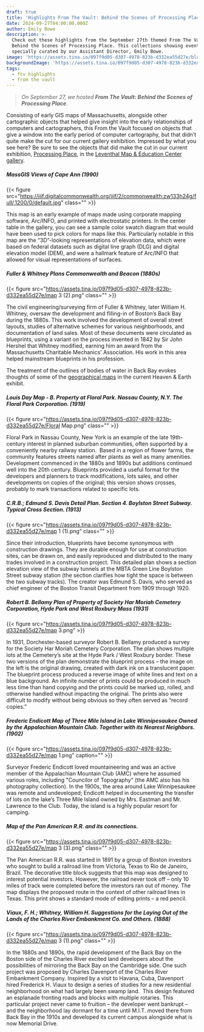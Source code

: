 ```yaml
---
draft: true
title: 'Highlights From The Vault: Behind the Scenes of Processing Place'
date: 2024-09-27T04:00:00.000Z
author: Emily Bowe
description: >-
  Check out these highlights from the September 27th themed From The Vault:
  Behind the Scenes of Processing Place. This collections showing event was
  specially curated by our Assistant Director, Emily Bowe.
image: 'https://assets.tina.io/097f9d05-d307-4978-823b-d332ea55d27e/blueprints.jpeg'
backgroundImage: 'https://assets.tina.io/097f9d05-d307-4978-823b-d332ea55d27e/blueprints.jpeg'
tags:
  - ftv highlights
  - from the vault
---
```


> *On September 27, we hosted **From The Vault: Behind the Scenes of Processing Place***.

Consisting of early GIS maps of Massachusetts, alongside other cartographic objects that helped give insight into the early relationships of computers and cartographers, this From the Vault focused on objects that give a window into the early period of computer cartography, but that didn’t quite make the cut for our current gallery exhibition. Impressed by what you see here? Be sure to see the objects that did make the cut in our current exhibition, [Processing Place](https://www.leventhalmap.org/digital-exhibitions/processing-place/), in the [Leventhal Map & Education Center gallery](https://www.leventhalmap.org/exhibitions/visit/).

##### MassGIS Views of Cape Ann (1990)

{{< figure src="https://iiif.digitalcommonwealth.org/iiif/2/commonwealth:zw133h24g/full/,1200/0/default.jpg" class="" >}}

This map is an early example of maps made using corporate mapping software, Arc/INFO, and printed with electrostatic printers. In the center table in the gallery, you can see a sample color swatch diagram that would have been used to pick colors for maps like this. Particularly notable in this map are the “3D”-looking representations of elevation data, which were based on federal datasets such as digital line graph (DLG) and digital elevation model (DEM), and were a hallmark feature of Arc/INFO that allowed for visual representations of surfaces.




##### Fuller & Whitney ***Plans Commonwealth and Beacon*** (1880s)

{{< figure src="https://assets.tina.io/097f9d05-d307-4978-823b-d332ea55d27e/map 3 (2).png" class="" >}}

The civil engineering/surveying firm of Fuller & Whitney, later William H. Whitney, oversaw the development and filling-in of Boston’s Back Bay during the 1880s. This work involved the development of overall street layouts, studies of alternative schemes for various neighborhoods, and documentation of land sales. Most of these documents were circulated as blueprints, using a variant on the process invented in 1842 by Sir John Hershel that Whitney modified, earning him an award from the Massachusetts Charitable Mechanics' Association. His work in this area helped mainstream blueprints in his profession. 

The treatment of the outlines of bodies of water in Back Bay evokes thoughts of some of the [geographical maps](https://www.leventhalmap.org/digital-exhibitions/heaven-and-earth/catalogue/3/) in the current Heaven & Earth exhibit.

##### Louis Day ***Map - B. Property at Floral Park. Nassau County, N.Y. The Floral Park Corporation***. (1919)

{{< figure src="https://assets.tina.io/097f9d05-d307-4978-823b-d332ea55d27e/Floral Map.png" class="" >}}

Floral Park in Nassau County, New York is an example of the late 19th-century interest in planned suburban communities, often supported by a conveniently nearby railway station.  Based in a region of flower farms, the community features streets named after plants as well as many amenities. Development commenced in the 1880s and 1890s but additions continued well into the 20th century. Blueprints provided a useful format for the developers and planners to track modifications, lots sales, and other developments on copies of the original; this version shows crosses, probably to mark transactions related to specific lots.  

##### C.R.B.; Edmund S. Davis ***Detail Plan. Section 4. Boylston Street Subway. Typical Cross Section***. (1913)

{{< figure src="https://assets.tina.io/097f9d05-d307-4978-823b-d332ea55d27e/map 1 (1).png" class="" >}}

Since their introduction, blueprints have become synonymous with construction drawings. They are durable enough for use at construction sites, can be drawn on, and easily reproduced and distributed to the many trades involved in a construction project. This detailed plan shows a section elevation view of the subway tunnels at the MBTA Green Line Boylston Street subway station (the section clarifies how tight the space is between the two subway tracks). The creator was Edmund S. Davis, who served as chief engineer of the Boston Transit Department from 1909 through 1920. 

##### Robert B. Bellamy ***Plan of Property of Society Har Moriah Cemetery Corporation, Hyde Park and West Roxbury Mass*** (1931)

{{< figure src="https://assets.tina.io/097f9d05-d307-4978-823b-d332ea55d27e/map 3.png" >}}

In 1931, Dorchester-based surveyor Robert B. Bellamy produced a survey for the Society Har Moriah Cemetery Corporation. The plan shows multiple lots at the Cemetery’s site at the Hyde Park / West Roxbury border. These two versions of the plan demonstrate the blueprint process – the image on the left is the original drawing, created with dark ink on a translucent paper. The blueprint process produced a reverse image of white lines and text on a blue background. An infinite number of prints could be produced in much less time than hand copying and the prints could be marked up, rolled, and otherwise handled without impacting the original. The prints also were difficult to modify without being obvious so they often served as “record copies.”   

##### Frederic Endicott ***Map of Three Mile Island in Lake Winnipesaukee Owned by the Appalachian Mountain Club. Together with its Nearest Neighbors.*** (1902)

{{< figure src="https://assets.tina.io/097f9d05-d307-4978-823b-d332ea55d27e/map 1.png" caption="" >}}

Surveyor Frederic Endicott loved mountaineering and was an active member of the Appalachian Mountain Club (AMC) where he assumed various roles, including "Councilor of Topography" (the AMC also has his photography collection). In the 1900s, the area around Lake Winnipesaukee was remote and undeveloped; Endicott helped in documenting the transfer of lots on the lake’s Three Mile Island owned by Mrs. Eastman and Mr. Lawrence to the Club. Today, the island is a highly popular resort for camping.

##### ***Map of the Pan American R.R. and its connections***.

{{< figure src="https://assets.tina.io/097f9d05-d307-4978-823b-d332ea55d27e/map 3 (3).png" class="" >}}

The Pan American R.R. was started in 1891 by a group of Boston investors who sought to build a railroad line from Victoria, Texas to Rio de Janeiro, Brazil. The decorative title block suggests that this map was designed to interest potential investors. However, the railroad never took off – only 10 miles of track were completed before the investors ran out of money. The map displays the proposed route in the context of other railroad lines in Texas. This print shows a standard mode of editing prints – a red pencil. 

##### Viaux, F. H.; Whitney, William H. ***Suggestions for the Laying Out of the Lands of the Charles River Embankment Co. and Others.*** (1888)

{{< figure src="https://assets.tina.io/097f9d05-d307-4978-823b-d332ea55d27e/map 3 (1).png" class="" >}}

In the 1880s and 1890s, the rapid development of the Back Bay on the Boston side of the Charles River excited land developers about the possibilities of mirroring the Back Bay on the Cambridge side. One such project was proposed by Charles Davenport of the Charles River Embankment Company. Inspired by a visit to Havana, Cuba, Davenport hired Frederick H. Viaux to design a series of studies for a new residential neighborhood on what had largely been swamp land.  This design featured an esplanade fronting roads and blocks with multiple rotaries. This particular project never came to fruition – the developer went bankrupt – and the neighborhood lay dormant for a time until M.I.T. moved there from Back Bay in the 1910s and developed its current campus alongside what is now Memorial Drive.

